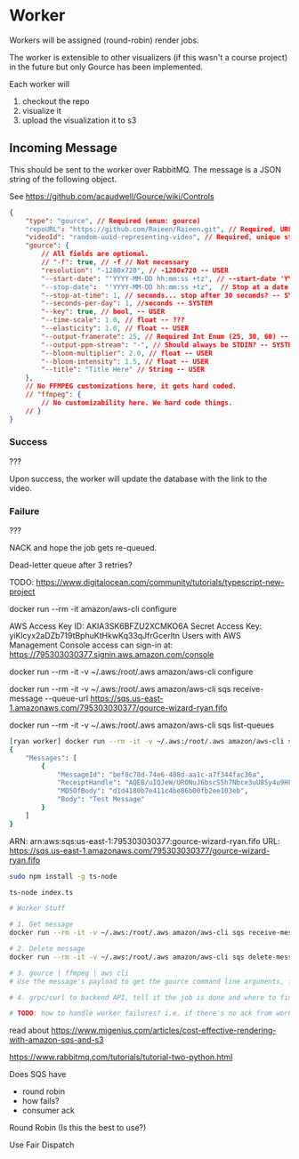 # Worker

Workers will be assigned (round-robin) render jobs.

The worker is extensible to other visualizers (if this wasn't a course project) in the future but only Gource has been implemented.

Each worker will
1. checkout the repo
2. visualize it
3. upload the visualization it to s3


## Incoming Message

This should be sent to the worker over RabbitMQ. The message is a JSON string of the following object.

See https://github.com/acaudwell/Gource/wiki/Controls

```json
{
    "type": "gource", // Required (enum: gource)
    "repoURL": "https://github.com/Raieen/Raieen.git", // Required, URL -- USER
    "videoId": "random-uuid-representing-video", // Required, unique string -- SYSTEM
    "gource": {
        // All fields are optional.
        // "-f": true, // -f // Not necessary
        "resolution": "-1280x720", // -1280x720 -- USER
        "--start-date": "'YYYY-MM-DD hh:mm:ss +tz", // --start-date 'YYYY-MM-DD hh:mm:ss +tz' --- USER
        "--stop-date":  "'YYYY-MM-DD hh:mm:ss +tz",  // Stop at a date and optional time -- USER
        "--stop-at-time": 1, // seconds... stop after 30 seconds? -- SYSTEM
        "--seconds-per-day": 1, //seconds -- SYSTEM
        "--key": true, // bool, -- USER
        "--time-scale": 1.0, // float -- ???
        "--elasticity": 1.0, // float -- USER
        "--output-framerate": 25, // Required Int Enum (25, 30, 60) -- SYSTEM
        "--output-ppm-stream": "-", // Should always be STDIN? -- SYSTEM,
        "--bloom-multiplier": 2.0, // float -- USER
        "--bloom-intensity": 1.5, // float -- USER
        "--title": "Title Here" // String -- USER
    },
    // No FFMPEG customizations here, it gets hard coded.
    // "ffmpeg": {
        // No customizability here. We hard code things.
    // }
}
```

### Success

???

Upon success, the worker will update the database with the link to the video.

### Failure

???

NACK and hope the job gets re-queued.

Dead-letter queue after 3 retries?






TODO: https://www.digitalocean.com/community/tutorials/typescript-new-project


docker run --rm -it amazon/aws-cli configure

AWS Access Key ID: AKIA3SK6BFZU2XCMKO6A
Secret Access Key: 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
Users with AWS Management Console access can sign-in at: https://795303030377.signin.aws.amazon.com/console 



docker run --rm -it -v ~/.aws:/root/.aws amazon/aws-cli configure

docker run --rm -it -v ~/.aws:/root/.aws amazon/aws-cli sqs receive-message --queue-url https://sqs.us-east-1.amazonaws.com/795303030377/gource-wizard-ryan.fifo

docker run --rm -it -v ~/.aws:/root/.aws amazon/aws-cli sqs list-queues

```bash
[ryan worker] docker run --rm -it -v ~/.aws:/root/.aws amazon/aws-cli sqs receive-message --queue-url https://sqs.us-east-1.amazonaws.com/795303030377/gource-wizard-ryan.fifo                             [master✱]
{
    "Messages": [
        {
            "MessageId": "bef8c78d-74e6-408d-aa1c-a7f344fac36a",
            "ReceiptHandle": "AQEB/uIQJeW/URONuJ6bscS5h7Nbce3uU8Sy4u9HFWqjIRfKJ/RtzBJvrEiwCskR7yX1GHmabylvBw9McFV8MGgeJqGuNwXENZUX/g7Ir9jJaVMKwTNVGWTeC/4p/kVhGLzyJ+iI+iuxw/gYkyoOd0/PvK7D7+WLByOdrY2ea7cKs2Ngk+CtrtWL05kPVeMmeIkvqkui7i1Ze0fV7FWBiLmfKj0pGazZDrmQT8rN6d8y4NU222TwHLEML2RrzqoqA3sXXX0YNdIUB5+2qMKZeJ95XJYEXGqNlYGsMeI0uVa8Tw8=",
            "MD5OfBody": "d1d4180b7e411c4be86b00fb2ee103eb",
            "Body": "Test Message"
        }
    ]
}

```

ARN: arn:aws:sqs:us-east-1:795303030377:gource-wizard-ryan.fifo
URL: https://sqs.us-east-1.amazonaws.com/795303030377/gource-wizard-ryan.fifo




```bash
sudo npm install -g ts-node

ts-node index.ts
```



```bash
# Worker Stuff

# 1. Get message
docker run --rm -it -v ~/.aws:/root/.aws amazon/aws-cli sqs receive-message --queue-url https://sqs.us-east-1.amazonaws.com/795303030377/gource-wizard-ryan.fifo

# 2. Delete message
docker run --rm -it -v ~/.aws:/root/.aws amazon/aws-cli sqs delete-message --queue-url https://sqs.us-east-1.amazonaws.com/795303030377/gource-wizard-ryan.fifo --receipt-handle x

# 3. gource | ffmpeg | aws cli
# Use the message's payload to get the gource command line arguments, ffmpeg command line arguments, aws cli command line arguments

# 4. grpc/curl to backend API, tell it the job is done and where to find video.

# TODO: how to handle worker failures? i.e. if there's no ack from worker, should the request be re-queued? or dead-lettered?
```

read about https://www.migenius.com/articles/cost-effective-rendering-with-amazon-sqs-and-s3


https://www.rabbitmq.com/tutorials/tutorial-two-python.html

Does SQS have
- round robin
- how fails?
- consumer ack



Round Robin (Is this the best to use?)

Use Fair Dispatch
